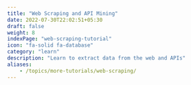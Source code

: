 ```yaml
---
title: "Web Scraping and API Mining"
date: 2022-07-30T22:02:51+05:30
draft: false
weight: 8
indexPage: "web-scraping-tutorial"
icon: "fa-solid fa-database"
category: "learn"
description: "Learn to extract data from the web and APIs"
aliases:
    - /topics/more-tutorials/web-scraping/
---
```

